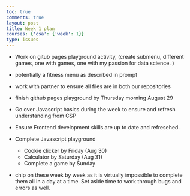 ```yaml
---
toc: true
comments: true
layout: post
title: Week 1 plan
courses: {'csa': {'week': 1}}
type: issues
---
```


- Work on gitub pages playground activity, (create submenu, different games, one with games, one with my passion for data science. )

- potentially a fitness menu as described in prompt

- work with partner to ensure all files are in both our repositories

- finish github pages playground by Thursday morning August 29

- Go over Javascript basics during the week to ensure and refresh understanding from CSP

- Ensure Frontend development skills are up to date and refresehed. 

- Complete Javascript playground
    - Cookie clicker by Friday (Aug 30)
    - Calculator by Saturday (Aug 31)
    - Complete a game by Sunday
- chip on these week by week as it is virtually impossible to complete them all in a day at a time. Set aside time to work through bugs and errors as well. 




